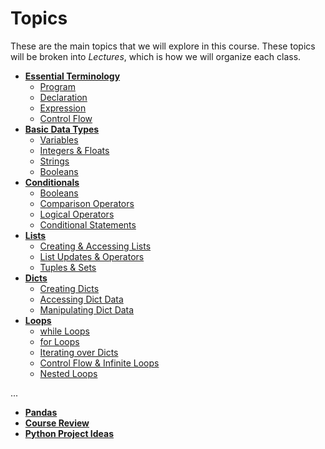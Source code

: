 <!---
{"next":"Topics/essential_terminology.md","title":"Topics"}
-->

# Topics

These are the main topics that we will explore in this course. These topics will be broken into *Lectures*, which is how we will organize each class.

* **[Essential Terminology](essential_terminology.md)**
	* [Program](essential_terminology.md#define-program)
	* [Declaration](essential_terminology.md#declarations)
	* [Expression](essential_terminology.md#expressions)
	* [Control Flow](essential_terminology.md#statements--control-flow)
* **[Basic Data Types](basic_data_types.md)**
	* [Variables](basic_data_types.md#variables)
	* [Integers & Floats](basic_data_types.md#integers)
	* [Strings](basic_data_types.md#strings)
	* [Booleans](basic_data_types.md#booleans)
* **[Conditionals](conditionals.md)**
	* [Booleans](conditionals.md#booleans)
	* [Comparison Operators](conditionals.md#greater-than--greater-than-or-equal-to)
	* [Logical Operators](conditionals.md#logical-operators)
	* [Conditional Statements](conditionals.md#conditional-statements)
* **[Lists](lists.md)**
	* [Creating & Accessing Lists](lists.md#creating-lists)
	* [List Updates & Operators](lists.md#built-in-operations-for-manipulating-lists)
	* [Tuples & Sets](lists.md#tuples)
* **[Dicts](dicts.md)**
	* [Creating Dicts](dicts.md#creating-dicts)
	* [Accessing Dict Data](dicts.md#accessing-dict-data)
	* [Manipulating Dict Data](dicts.md#built-in-operators-for-manipulating-dicts)
* **[Loops](loops.md)**
	* [while Loops](loops.md#the-while-loop)
	* [for Loops](loops.md#the-for-loop)
	* [Iterating over Dicts](loops.md#iterating-over-dicts)
	* [Control Flow & Infinite Loops](loops.md#control-flow--infinite-loops)
	* [Nested Loops](loops.md#nested-loops)


...
* **[Pandas](pandas.md)**
* **[Course Review](course_review.md)**
* **[Python Project Ideas](project_ideas.md)**